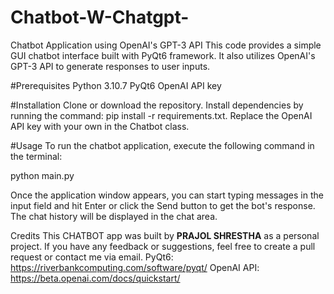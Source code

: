 # Chatbot-W-Chatgpt-

Chatbot Application using OpenAI's GPT-3 API
This code provides a simple GUI chatbot interface built with PyQt6 framework. It also utilizes OpenAI's GPT-3 API to generate responses to user inputs.

#Prerequisites
Python 3.10.7
PyQt6
OpenAI API key

#Installation
Clone or download the repository.
Install dependencies by running the command: pip install -r requirements.txt.
Replace the OpenAI API key with your own in the Chatbot class.


#Usage
To run the chatbot application, execute the following command in the terminal:

python main.py

Once the application window appears, you can start typing messages in the input field and hit Enter or click the Send button to get the bot's response. The chat history will be displayed in the chat area.


Credits
This CHATBOT app was built by **PRAJOL SHRESTHA** as a personal project. 
If you have any feedback or suggestions, feel free to create a pull request or contact me via email.
PyQt6: https://riverbankcomputing.com/software/pyqt/
OpenAI API: https://beta.openai.com/docs/quickstart/
